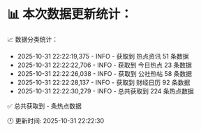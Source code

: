 📊 本次数据更新统计：
==========================

📈 数据分类统计：
- 2025-10-31 22:22:19,375 - INFO - 获取到 热点资讯 51 条数据
- 2025-10-31 22:22:22,706 - INFO - 获取到 今日热点 23 条数据
- 2025-10-31 22:22:26,038 - INFO - 获取到 公社热帖 58 条数据
- 2025-10-31 22:22:28,137 - INFO - 获取到 财经日历 92 条数据
- 2025-10-31 22:22:30,279 - INFO - 总共获取到 224 条热点数据

✅ 总共获取到 - 条热点数据

🕐 更新时间: 2025-10-31 22:22:30
